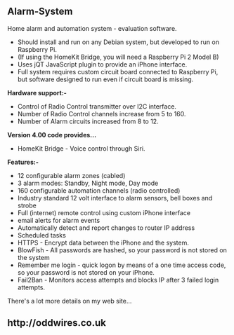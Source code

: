 <h2>Alarm-System</h2>
 
Home alarm and automation system - evaluation software.
 
<ul>
<li>Should install and run on any Debian system, but developed to run on Raspberry Pi.</li>
<li>(If using the HomeKit Bridge, you will need a Raspberry Pi 2 Model B)</li>
<li>Uses jQT JavaScript plugin to provide an iPhone interface.</li>
<li>Full system requires custom circuit board connected to Raspberry Pi, but software
designed to run even if circuit board is missing.</li>
</ul>
  
<b>Hardware support:-</b><br>
<ul>
<li>Control of Radio Control transmitter over I2C interface.</li>
<li>Number of Radio Control channels increase from 5 to 160.</li>
<li>Number of Alarm circuits increased from 8 to 12.</li>
</ul>
 
<b>Version 4.00 code provides...</b><br>
<ul>
<li>HomeKit Bridge - Voice control through Siri.</li>
</ul>
 
<b>Features:-</b><br>
<ul>
  <li>12 configurable alarm zones (cabled)</li>
  <li>3 alarm modes: Standby, Night mode, Day mode</li>
  <li>160 configurable automation channels (radio controlled)</li>
  <li>Industry standard 12 volt interface to alarm sensors, bell boxes and strobe</li>
  <li>Full (internet) remote control using custom iPhone interface</li>
  <li>email alerts for alarm events</li>
  <li>Automatically detect and report changes to router IP address</li>
  <li>Scheduled tasks</li>
  <li>HTTPS - Encrypt data between the iPhone and the system.</li>
  <li>BlowFish - All passwords are hashed, so your password is not stored on the system</li>
  <li>Remember me login - quick logon by means of a one time access code, so your password is not stored on your iPhone.</li>
  <li>Fail2Ban - Monitors access attempts and blocks IP after 3 failed login attempts.</li>
</ul>
 
There's a lot more details on my web site...
 
<h2>http://oddwires.co.uk </h2>

